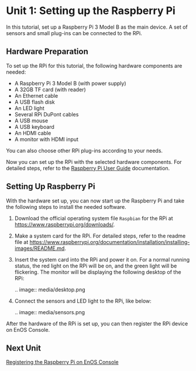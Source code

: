 # Unit 1: Setting up the Raspberry Pi

In this tutorial, set up a Raspberry Pi 3 Model B as the main device. A set of sensors and small plug-ins can be connected to the RPi.

## Hardware Preparation

To set up the RPi for this tutorial, the following hardware components are needed:

- A Raspberry Pi 3 Model B (with power supply)
- A 32GB TF card (with reader)
- An Ethernet cable
- A USB flash disk
- An LED light
- Several RPi DuPont cables
- A USB mouse
- A USB keyboard
- An HDMI cable
- A monitor with HDMI input

You can also choose other RPi plug-ins according to your needs.

Now you can set up the RPi with the selected hardware components. For detailed steps, refer to the [Raspberry Pi User Guide](https://projects.raspberrypi.org/en/projects/raspberry-pi-setting-up) documentation.

## Setting Up Raspberry Pi

With the hardware set up, you can now start up the Raspberry Pi and take the following steps to install the needed software.

1. Download the official operating system file `Raspbian` for the RPi at https://www.raspberrypi.org/downloads/.

2. Make a system card for the RPi. For detailed steps, refer to the readme file at https://www.raspberrypi.org/documentation/installation/installing-images/README.md.

3. Insert the system card into the RPi and power it on. For a normal running status, the red light on the RPi will be on, and the green light will be flickering. The monitor will be displaying the following desktop of the RPi:

   .. image:: media/desktop.png

4. Connect the sensors and LED light to the RPi, like below:

   .. image:: media/sensors.png

After the hardware of the RPi is set up, you can then register the RPi device on EnOS Console.

## Next Unit

[Registering the Raspberry Pi on EnOS Console](registering_devices)

<!--end-->
